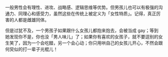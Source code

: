 一般男性会有理性、进攻、战略感、逻辑思维等优势。但男孩儿也可以有极强的沟通力、同理心和感受力，虽然这些在传统上被定义为「女性特质」。记得，真正厉害的人都是雌雄同体。

但是过犹不及，一个男孩子如果跟什么女孩儿都抱来抱去，会被当成 gay；等到她发现你不是，你也没「男人味儿」了；如果你有喜欢的女孩子，就不要逗别的女生笑了，因为一个会吃醋，另一个会心动；你只用哄自己的女孩儿开心，不然会跟何炅似的打一辈子光棍儿！
